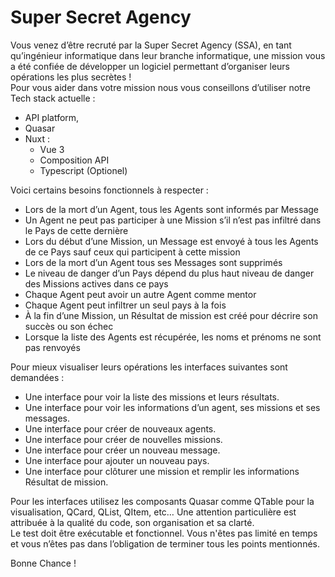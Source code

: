 # Super Secret Agency

Vous venez d’être recruté par la Super Secret Agency (SSA), en tant qu’ingénieur informatique dans leur branche informatique, une mission vous a été confiée de développer un logiciel permettant d’organiser leurs opérations les plus secrètes !   
Pour vous aider dans votre mission nous vous conseillons d’utiliser notre Tech stack actuelle : 
- API platform, 
- Quasar
- Nuxt : 
	- Vue 3 
	- Composition API
	- Typescript (Optionel)

Voici certains besoins fonctionnels à respecter :
- Lors de la mort d’un Agent, tous les Agents sont informés par Message
- Un Agent ne peut pas participer à une Mission s’il n’est pas infiltré dans le Pays de cette dernière 
- Lors du début d’une Mission, un Message est envoyé à tous les Agents de ce Pays sauf ceux qui participent à cette mission
- Lors de la mort d’un Agent tous ses Messages sont supprimés
- Le niveau de danger d’un Pays dépend du plus haut niveau de danger des Missions actives dans ce pays
- Chaque Agent peut avoir un autre Agent comme mentor 
- Chaque Agent peut infiltrer un seul pays à la fois 
- À la fin d’une Mission, un Résultat de mission est créé pour décrire son succès ou son échec
- Lorsque la liste des Agents est récupérée, les noms et prénoms ne sont pas renvoyés 

Pour mieux visualiser leurs opérations les interfaces suivantes sont demandées : 

- Une interface pour voir la liste des missions et leurs résultats.
- Une interface pour voir les informations d’un agent, ses missions et ses messages.
- Une interface pour créer de nouveaux agents.
- Une interface pour créer de nouvelles missions.
- Une interface pour créer un nouveau message.
- Une interface pour ajouter un nouveau pays.
- Une interface pour clôturer une mission et remplir les informations Résultat de mission.  

Pour les interfaces utilisez les composants Quasar comme QTable pour la visualisation, QCard, QList, QItem, etc…
Une attention particulière est attribuée à la qualité du code, son organisation et sa clarté.  
Le test doit être exécutable et fonctionnel. Vous n'êtes pas limité en temps et vous n’êtes pas dans l’obligation de terminer tous les points mentionnés.  

Bonne Chance !